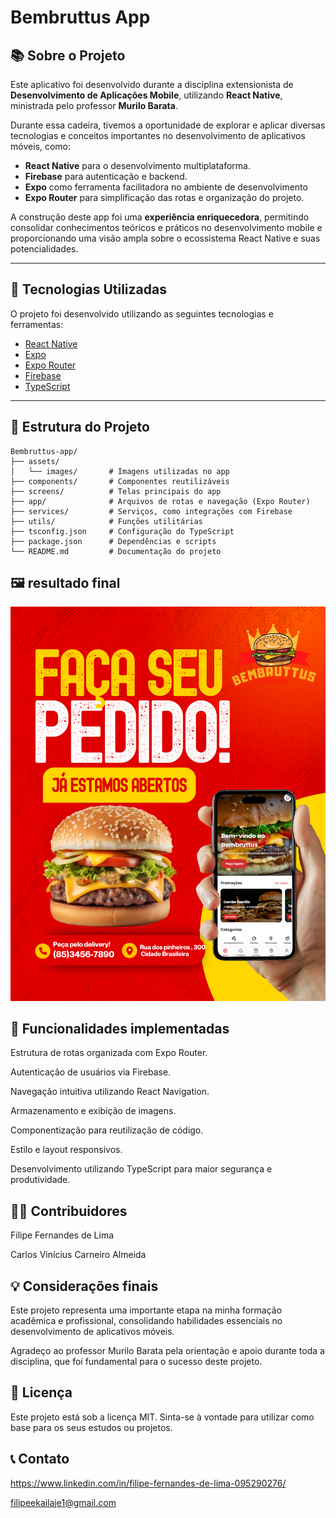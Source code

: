 # Bembruttus App

## 📚 Sobre o Projeto

Este aplicativo foi desenvolvido durante a disciplina extensionista de **Desenvolvimento de Aplicações Mobile**, utilizando **React Native**, ministrada pelo professor **Murilo Barata**.

Durante essa cadeira, tivemos a oportunidade de explorar e aplicar diversas tecnologias e conceitos importantes no desenvolvimento de aplicativos móveis, como:

- **React Native** para o desenvolvimento multiplataforma.
- **Firebase** para autenticação e backend.
- **Expo** como ferramenta facilitadora no ambiente de desenvolvimento
- **Expo Router** para simplificação das rotas e organização do projeto.

A construção deste app foi uma **experiência enriquecedora**, permitindo consolidar conhecimentos teóricos e práticos no desenvolvimento mobile e proporcionando uma visão ampla sobre o ecossistema React Native e suas potencialidades.

---

## 🚀 Tecnologias Utilizadas

O projeto foi desenvolvido utilizando as seguintes tecnologias e ferramentas:

- [React Native](https://reactnative.dev/)
- [Expo](https://expo.dev/)
- [Expo Router](https://expo.github.io/router/)
- [Firebase](https://firebase.google.com/)
- [TypeScript](https://www.typescriptlang.org/)

---

## 📁 Estrutura do Projeto

```plaintext
Bembruttus-app/
├── assets/
│   └── images/       # Imagens utilizadas no app
├── components/       # Componentes reutilizáveis
├── screens/          # Telas principais do app
├── app/              # Arquivos de rotas e navegação (Expo Router)
├── services/         # Serviços, como integrações com Firebase
├── utils/            # Funções utilitárias
├── tsconfig.json     # Configuração do TypeScript
├── package.json      # Dependências e scripts
└── README.md         # Documentação do projeto
```

## 🖼️ resultado final
<p align="center"> <img width="800px" src="https://raw.githubusercontent.com/filipe420/Bembruttus-app/main/assets/images/desing 1.png"> </p>

## 📌 Funcionalidades implementadas
Estrutura de rotas organizada com Expo Router.

Autenticação de usuários via Firebase.

Navegação intuitiva utilizando React Navigation.

Armazenamento e exibição de imagens.

Componentização para reutilização de código.

Estilo e layout responsivos.

Desenvolvimento utilizando TypeScript para maior segurança e produtividade.

## 👨‍💻 Contribuidores
Filipe Fernandes de Lima

Carlos Vinícius Carneiro Almeida

## 💡 Considerações finais
Este projeto representa uma importante etapa na minha formação acadêmica e profissional, consolidando habilidades essenciais no desenvolvimento de aplicativos móveis.

Agradeço ao professor Murilo Barata pela orientação e apoio durante toda a disciplina, que foi fundamental para o sucesso deste projeto.

## 📄 Licença
Este projeto está sob a licença MIT.
Sinta-se à vontade para utilizar como base para os seus estudos ou projetos.

## 📞 Contato

https://www.linkedin.com/in/filipe-fernandes-de-lima-095290276/

filipeekailaje1@gmail.com






